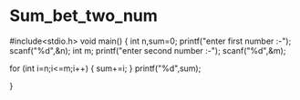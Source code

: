 # Sum_bet_two_num
#include<stdio.h>
void main()
{
int n,sum=0;
printf("enter first number :-");
scanf("%d",&n);
int m;
printf("enter second number :-");
scanf("%d",&m);

for (int i=n;i<=m;i++)
{
sum+=i;
}
printf("%d",sum);



}
